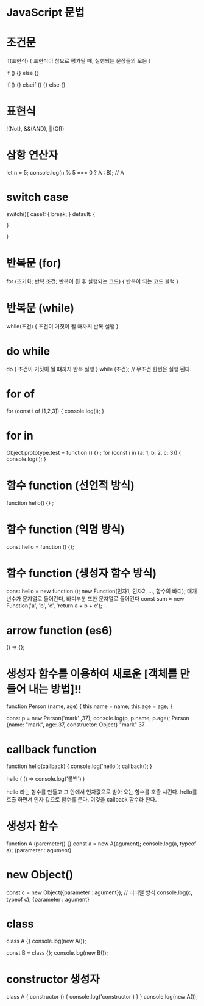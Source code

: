 # JavaScript 문법

# 조건문

if(표현식) {
    표현식이 참으로 평가될 때, 실행되는 문장들의 모음
    }

if () {} else {}

if () {} elseif () {} else {}

# 표현식
!(Not), &&(AND), ||(OR)

# 삼항 연산자
let n = 5;
console.log(n % 5 === 0 ? A : B); // A

# switch case
switch(){
    case1: {
        break;
    }
    default: {
        
    }
}

# 반복문 (for)
for (초기화; 반복 조건; 반복이 된 후 실행되는 코드) {
    반복이 되는 코드 블럭
}

# 반복문 (while)
while(조건) {
    조건이 거짓이 될 때까지 반복 실행
}

# do while
do {
    조건이 거짓이 될 떄까지 반복 실행
} while (조건);   // 무조건 한번은 실행 된다.

# for of 
<!-- iterable
배열만 ... ?
for of -->
for (const i of [1,2,3]) {
    console.log(i);
}

# for in
<!-- 모든 프로퍼티
배열 + 객체 까지 ...?
for in -->
Object.prototype.test = function () {} ;
for (const i in {a: 1, b: 2, c: 3}) {
    console.log(i);
}

# 함수 function (선언적 방식)
function hello() {} ;

# 함수 function (익명 방식)
const hello = function () {};

# 함수 function (생성자 함수 방식)
const hello = new function ();
new Function(인자1, 인자2, ..., 함수의 바디);
매개변수가 문자열로 들어간다, 바디부분 또한 문자열로 들어간다
const sum = new Function('a', 'b', 'c', 'return a + b + c');

# arrow function (es6)
() => {}; 

# 생성자 함수를 이용하여 새로운 [객체를 만들어 내는 방법]!!
function Person (name, age) {
    this.name = name;
    this.age = age;
}

const p = new Person('mark' ,37);
console.log(p, p.name, p.age);
Person {name: "mark", age: 37, constructor: Object}
"mark" 
37

# callback function
function hello(callback) {
    console.log('hello');
    callback();
}

hello ( () => console.log('콜백') )

hello 라는 함수를 만들고 그 안에서 인자값으로 받아 오는 함수를 호출 시킨다.
hello를 호출 하면서 인자 값으로 함수를 준다.
이것을 callback 함수라 한다.

# 생성자 함수
function A (paremeter)) {}
const a = new A(agument);
console.log(a, typeof a);
{parameter : agument}

# new Object()
const c = new Object({parameter : agument}); // 리터럴 방식 
console.log(c, typeof c);
{parameter : agument}

# class
<!-- 선언적 방식 -->
class A {}
console.log(new A());
<!-- clsaa 표현식을 변수에 할당 -->
const B = class {};
console.log(new B());

# constructor 생성자
class A {
    constructor () {
        console.log('constructor')
    }
}
console.log(new A());